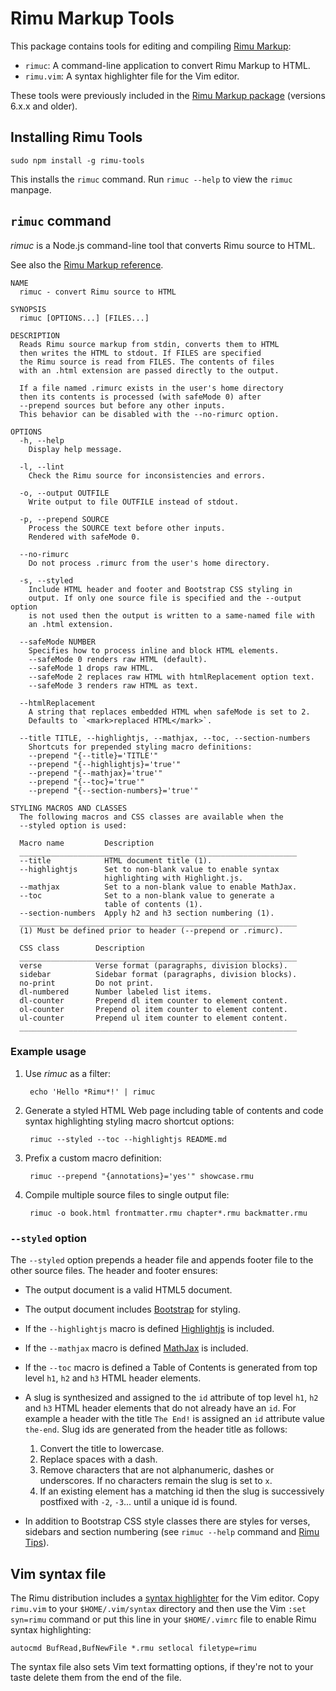 # Rimu Markup Tools

This package contains tools for editing and compiling [Rimu
Markup](http://srackham.github.io/rimu/):

- `rimuc`: A command-line application to convert Rimu Markup to HTML.
- `rimu.vim`: A syntax highlighter file for the Vim editor.

These tools were previously included in the [Rimu
Markup package](http://srackham.github.io/rimu/) (versions 6.x.x and
older).


## Installing Rimu Tools

    sudo npm install -g rimu-tools

This installs the `rimuc` command.  Run `rimuc --help` to view the
`rimuc` manpage.


## `rimuc` command
_rimuc_ is a Node.js command-line tool that converts Rimu source to
HTML.

See also the [Rimu Markup
reference](http://srackham.github.io/rimu/reference.html).

```
NAME
  rimuc - convert Rimu source to HTML

SYNOPSIS
  rimuc [OPTIONS...] [FILES...]

DESCRIPTION
  Reads Rimu source markup from stdin, converts them to HTML
  then writes the HTML to stdout. If FILES are specified
  the Rimu source is read from FILES. The contents of files
  with an .html extension are passed directly to the output.

  If a file named .rimurc exists in the user's home directory
  then its contents is processed (with safeMode 0) after
  --prepend sources but before any other inputs.
  This behavior can be disabled with the --no-rimurc option.

OPTIONS
  -h, --help
    Display help message.

  -l, --lint
    Check the Rimu source for inconsistencies and errors.

  -o, --output OUTFILE
    Write output to file OUTFILE instead of stdout.

  -p, --prepend SOURCE
    Process the SOURCE text before other inputs.
    Rendered with safeMode 0.

  --no-rimurc
    Do not process .rimurc from the user's home directory.

  -s, --styled
    Include HTML header and footer and Bootstrap CSS styling in
    output. If only one source file is specified and the --output option
    is not used then the output is written to a same-named file with
    an .html extension.

  --safeMode NUMBER
    Specifies how to process inline and block HTML elements.
    --safeMode 0 renders raw HTML (default).
    --safeMode 1 drops raw HTML.
    --safeMode 2 replaces raw HTML with htmlReplacement option text.
    --safeMode 3 renders raw HTML as text.

  --htmlReplacement
    A string that replaces embedded HTML when safeMode is set to 2.
    Defaults to `<mark>replaced HTML</mark>`.

  --title TITLE, --highlightjs, --mathjax, --toc, --section-numbers
    Shortcuts for prepended styling macro definitions:
    --prepend "{--title}='TITLE'"
    --prepend "{--highlightjs}='true'"
    --prepend "{--mathjax}='true'"
    --prepend "{--toc}='true'"
    --prepend "{--section-numbers}='true'"

STYLING MACROS AND CLASSES
  The following macros and CSS classes are available when the
  --styled option is used:

  Macro name         Description
  ______________________________________________________________
  --title            HTML document title (1).
  --highlightjs      Set to non-blank value to enable syntax
                     highlighting with Highlight.js.
  --mathjax          Set to a non-blank value to enable MathJax.
  --toc              Set to a non-blank value to generate a
                     table of contents (1).
  --section-numbers  Apply h2 and h3 section numbering (1).
  ______________________________________________________________
  (1) Must be defined prior to header (--prepend or .rimurc).

  CSS class        Description
  ______________________________________________________________
  verse            Verse format (paragraphs, division blocks).
  sidebar          Sidebar format (paragraphs, division blocks).
  no-print         Do not print.
  dl-numbered      Number labeled list items.
  dl-counter       Prepend dl item counter to element content.
  ol-counter       Prepend ol item counter to element content.
  ul-counter       Prepend ul item counter to element content.
  ______________________________________________________________
```

### Example usage

1. Use _rimuc_ as a filter:

        echo 'Hello *Rimu*!' | rimuc

2. Generate a styled HTML Web page including table of contents
   and code syntax highlighting styling macro shortcut options:

        rimuc --styled --toc --highlightjs README.md

3. Prefix a custom macro definition:

        rimuc --prepend "{annotations}='yes'" showcase.rmu

4. Compile multiple source files to single output file:

        rimuc -o book.html frontmatter.rmu chapter*.rmu backmatter.rmu

### `--styled` option
The `--styled` option prepends a header file and appends footer file
to the other source files. The header and footer ensures:

- The output document is a valid HTML5 document.
- The output document includes
  [Bootstrap](http://getbootstrap.com/2.3.2/) for styling.
- If the `--highlightjs` macro is defined
  [Highlightjs](https://highlightjs.org/) is included.
- If the `--mathjax` macro is defined
  [MathJax](https://www.mathjax.org/) is included.
- If the `--toc` macro is defined a Table of Contents is generated
  from top level `h1`, `h2` and `h3` HTML header elements.
- A slug is synthesized and assigned to the `id` attribute of top
  level `h1`, `h2` and `h3` HTML header elements that do not already
  have an `id`.  For example a header with the title `The End!` is
  assigned an `id` attribute value
  `the-end`. Slug ids are generated from the header title as follows:

  1. Convert the title to lowercase.
  2. Replace spaces with a dash.
  3. Remove characters that are not alphanumeric, dashes or
     underscores. If no characters remain the slug is set to `x`.
  4. If an existing element has a matching id then the slug is
     successively postfixed with `-2`, `-3`... until a unique id is
     found.

- In addition to Bootstrap CSS style classes there are styles for
  verses, sidebars and section numbering (see `rimuc --help` command
  and [Rimu Tips]({tips})).


## Vim syntax file
The Rimu distribution includes a [syntax
highlighter](https://raw.github.com/srackham/rimu-tools/master/tools/vim/syntax/rimu.vim)
for the Vim editor. Copy `rimu.vim` to your `$HOME/.vim/syntax`
directory and then use the Vim `:set syn=rimu` command or put this
line in your `$HOME/.vimrc` file to enable Rimu syntax highlighting:

    autocmd BufRead,BufNewFile *.rmu setlocal filetype=rimu

The syntax file also sets Vim text formatting options, if they're not
to your taste delete them from the end of the file.

